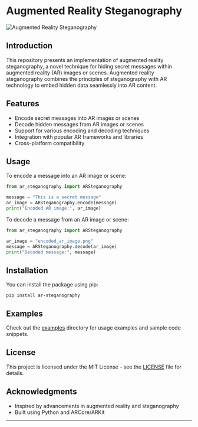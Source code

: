 
# Augmented Reality Steganography

![Augmented Reality Steganography](https://example.com/augmented_reality_steganography.png)

## Introduction

This repository presents an implementation of augmented reality steganography, a novel technique for hiding secret messages within augmented reality (AR) images or scenes. Augmented reality steganography combines the principles of steganography with AR technology to embed hidden data seamlessly into AR content.

## Features

- Encode secret messages into AR images or scenes
- Decode hidden messages from AR images or scenes
- Support for various encoding and decoding techniques
- Integration with popular AR frameworks and libraries
- Cross-platform compatibility

## Usage

To encode a message into an AR image or scene:

```python
from ar_steganography import ARSteganography

message = "This is a secret message"
ar_image = ARSteganography.encode(message)
print("Encoded AR image:", ar_image)
```

To decode a message from an AR image or scene:

```python
from ar_steganography import ARSteganography

ar_image = "encoded_ar_image.png"
message = ARSteganography.decode(ar_image)
print("Decoded message:", message)
```

## Installation

You can install the package using pip:

```
pip install ar-steganography
```

## Examples

Check out the [examples](./examples) directory for usage examples and sample code snippets.

## License

This project is licensed under the MIT License - see the [LICENSE](./LICENSE) file for details.

## Acknowledgments

- Inspired by advancements in augmented reality and steganography
- Built using Python and ARCore/ARKit

---

